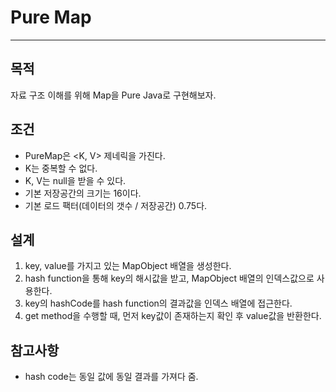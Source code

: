 # Pure Map

---

## 목적

자료 구조 이해를 위해 Map을 Pure Java로 구현해보자.

## 조건

* PureMap은 <K, V> 제네릭을 가진다.
* K는 중복할 수 없다.
* K, V는 null을 받을 수 있다.
* 기본 저장공간의 크기는 16이다.
* 기본 로드 팩터(데이터의 갯수 / 저장공간) 0.75다.

## 설계

1. key, value를 가지고 있는 MapObject 배열을 생성한다.
2. hash function을 통해 key의 해시값을 받고, MapObject 배열의 인덱스값으로 사용한다.
3. key의 hashCode를 hash function의 결과값을 인덱스 배열에 접근한다.
4. get method을 수행할 때, 먼저 key값이 존재하는지 확인 후 value값을 반환한다.

## 참고사항

* hash code는 동일 값에 동일 결과를 가져다 줌.

